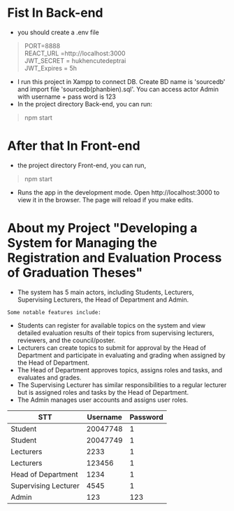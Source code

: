 # Fist In Back-end
- you should create a .env file
> PORT=8888  
> REACT_URL =http://localhost:3000  
> JWT_SECRET = hukhencutedeptrai  
> JWT_Expires = 5h 
- I run this project in Xampp to connect DB. Create BD name is 'sourcedb' and import file 'sourcedb(phanbien).sql'. You can access actor Admin with username + pass word is 123 
- In the project directory Back-end, you can run:
> npm start 
# After that In Front-end
-  the project directory Front-end, you can run,
 > npm start 
- Runs the app in the development mode.
Open http://localhost:3000 to view it in the browser.
The page will reload if you make edits.

# About my Project "Developing a System for Managing the Registration and Evaluation Process of Graduation Theses"
- The system has 5 main actors, including Students, Lecturers, Supervising Lecturers, the Head of Department and Admin.

`Some notable features include:`

- Students can register for available topics on the system and view detailed evaluation results of their topics from supervising lecturers, reviewers, and the council/poster.
- Lecturers can create topics to submit for approval by the Head of Department and participate in evaluating and grading when assigned by the Head of Department.
- The Head of Department approves topics, assigns roles and tasks, and evaluates and grades.
- The Supervising Lecturer has similar responsibilities to a regular lecturer but is assigned roles and tasks by the Head of Department.
- The Admin manages user accounts and assigns user roles.


|STT|Username|Password|
|---|---|---|  
|Student|20047748|1|
|Student|20047749|1|
|Lecturers|2233|1|
|Lecturers|123456|1|
|Head of Department|1234|1|
|Supervising Lecturer|4545|1|
|Admin|123|123|

 

